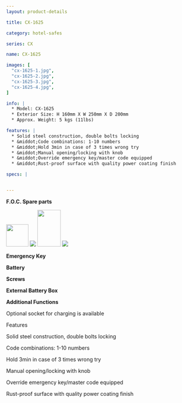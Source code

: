 ```yaml
---
layout: product-details

title: CX-1625

category: hotel-safes

series: CX

name: CX-1625

images: [
  "cx-1625-1.jpg",
  "cx-1625-2.jpg",
  "cx-1625-3.jpg",
  "cx-1625-4.jpg",
]

info: |
  * Model: CX-1625
  * Exterior Size: H 160mm X W 250mm X D 200mm
  * Approx. Weight: 5 kgs (11lbs)

features: |
  * Solid steel construction, double bolts locking
  * &middot;Code combinations: 1-10 numbers
  * &middot;Hold 3min in case of 3 times wrong try
  * &middot;Manual opening/locking with knob
  * &middot;Override emergency key/master code equipped
  * &middot;Rust-proof surface with quality power coating finish

specs: |


---
```


**F.O.C. Spare parts**

<img alt="" src="{IMAGE_CDN}/cx-1625-5.jpg" style="width: 60px; height: 60px;" />

<img src="{IMAGE_CDN}/cx-1625-6.jpg" />

<img alt="" src="{IMAGE_CDN}/cx-1625-7.jpg" style="width: 63px; height: 99px;" />

<img src="{IMAGE_CDN}/cx-1625-8.jpg" />

**Emergency Key**

**Battery**

**Screws**

**External Battery Box**

**Additional Functions**

Optional socket for charging is available

Features

Solid steel construction, double bolts locking

Code combinations: 1-10 numbers

Hold 3min in case of 3 times wrong try

Manual opening/locking with knob

Override emergency key/master code equipped

Rust-proof surface with quality power coating finish
